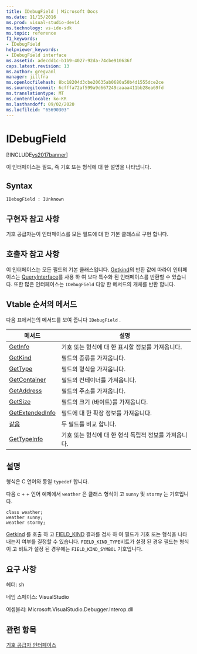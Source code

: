 ```yaml
---
title: IDebugField | Microsoft Docs
ms.date: 11/15/2016
ms.prod: visual-studio-dev14
ms.technology: vs-ide-sdk
ms.topic: reference
f1_keywords:
- IDebugField
helpviewer_keywords:
- IDebugField interface
ms.assetid: adecdd1c-b1b9-4027-92da-74cbe910636f
caps.latest.revision: 13
ms.author: gregvanl
manager: jillfra
ms.openlocfilehash: 8bc18204d3cbe20635ab0680a50b4d1555dce2ce
ms.sourcegitcommit: 6cfffa72af599a9d667249caaaa411bb28ea69fd
ms.translationtype: MT
ms.contentlocale: ko-KR
ms.lasthandoff: 09/02/2020
ms.locfileid: "65690303"
---
```

# <a name="idebugfield"></a>IDebugField
[!INCLUDE[vs2017banner](../../../includes/vs2017banner.md)]

이 인터페이스는 필드, 즉 기호 또는 형식에 대 한 설명을 나타냅니다.  
  
## <a name="syntax"></a>Syntax  
  
```  
IDebugField : IUnknown  
```  
  
## <a name="notes-for-implementers"></a>구현자 참고 사항  
 기호 공급자는이 인터페이스를 모든 필드에 대 한 기본 클래스로 구현 합니다.  
  
## <a name="notes-for-callers"></a>호출자 참고 사항  
 이 인터페이스는 모든 필드의 기본 클래스입니다. [Getkind](../../../extensibility/debugger/reference/idebugfield-getkind.md)의 반환 값에 따라이 인터페이스는 [QueryInterface](https://msdn.microsoft.com/library/62fce95e-aafa-4187-b50b-e6611b74c3b3)를 사용 하 여 보다 특수화 된 인터페이스를 반환할 수 있습니다. 또한 많은 인터페이스는 `IDebugField` 다양 한 메서드의 개체를 반환 합니다.  
  
## <a name="methods-in-vtable-order"></a>Vtable 순서의 메서드  
 다음 표에서는의 메서드를 보여 줍니다 `IDebugField` .  
  
|메서드|설명|  
|------------|-----------------|  
|[GetInfo](../../../extensibility/debugger/reference/idebugfield-getinfo.md)|기호 또는 형식에 대 한 표시할 정보를 가져옵니다.|  
|[GetKind](../../../extensibility/debugger/reference/idebugfield-getkind.md)|필드의 종류를 가져옵니다.|  
|[GetType](../../../extensibility/debugger/reference/idebugfield-gettype.md)|필드의 형식을 가져옵니다.|  
|[GetContainer](../../../extensibility/debugger/reference/idebugfield-getcontainer.md)|필드의 컨테이너를 가져옵니다.|  
|[GetAddress](../../../extensibility/debugger/reference/idebugfield-getaddress.md)|필드의 주소를 가져옵니다.|  
|[GetSize](../../../extensibility/debugger/reference/idebugfield-getsize.md)|필드의 크기 (바이트)를 가져옵니다.|  
|[GetExtendedInfo](../../../extensibility/debugger/reference/idebugfield-getextendedinfo.md)|필드에 대 한 확장 정보를 가져옵니다.|  
|[같음](../../../extensibility/debugger/reference/idebugfield-equal.md)|두 필드를 비교 합니다.|  
|[GetTypeInfo](../../../extensibility/debugger/reference/idebugfield-gettypeinfo.md)|기호 또는 형식에 대 한 형식 독립적 정보를 가져옵니다.|  
  
## <a name="remarks"></a>설명  
 형식은 C 언어와 동일 `typedef` 합니다.  
  
 다음 c + + 언어 예제에서 `weather` 은 클래스 형식이 고 `sunny` 및 `stormy` 는 기호입니다.  
  
```cpp#  
class weather;  
weather sunny;  
weather stormy;  
```  
  
 [Getkind](../../../extensibility/debugger/reference/idebugfield-getkind.md) 를 호출 하 고 [FIELD_KIND](../../../extensibility/debugger/reference/field-kind.md) 결과를 검사 하 여 필드가 기호 또는 형식을 나타내는지 여부를 결정할 수 있습니다. `FIELD_KIND_TYPE`비트가 설정 된 경우 필드는 형식이 고 비트가 설정 된 경우에는 `FIELD_KIND_SYMBOL` 기호입니다.  
  
## <a name="requirements"></a>요구 사항  
 헤더: sh  
  
 네임 스페이스: VisualStudio  
  
 어셈블리: Microsoft.VisualStudio.Debugger.Interop.dll  
  
## <a name="see-also"></a>관련 항목  
 [기호 공급자 인터페이스](../../../extensibility/debugger/reference/symbol-provider-interfaces.md)
